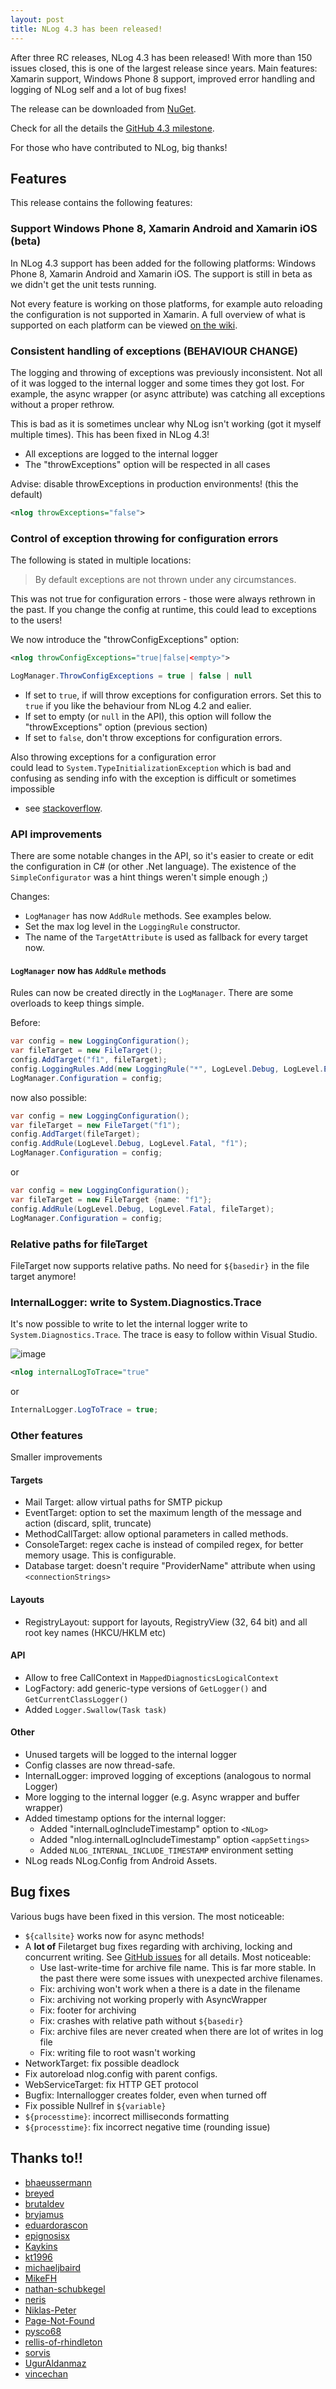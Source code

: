 ```yaml
---
layout: post
title: NLog 4.3 has been released!
---
```


After three RC releases, NLog 4.3 has been released! With more than 150 issues closed, this is one of the largest release since years. 
Main features: Xamarin support, Windows Phone 8 support, improved error handling and logging of NLog self and a lot of bug fixes!

The release can be downloaded from [NuGet](https://www.nuget.org/packages/NLog/4.3.0). 

Check for all the details the [GitHub 4.3 milestone](https://github.com/NLog/NLog/issues?q=milestone%3A4.3+is%3Aclosed). 

For those who have contributed to NLog, big thanks!


## Features

This release contains the following features:


### Support Windows Phone 8, Xamarin Android and Xamarin iOS (beta)
In NLog 4.3 support has been added for the following platforms:
 Windows Phone 8, Xamarin Android and Xamarin iOS. 
The support is still in beta as we didn't get the unit tests running.

Not every feature is working on those platforms, for example auto reloading the 
configuration is not supported in Xamarin. A full overview of what is supported
on each platform can be viewed [on the wiki](https://github.com/NLog/NLog/wiki/platform-support).



### Consistent handling of exceptions (BEHAVIOUR CHANGE)

The logging and throwing of exceptions was previously inconsistent. 
Not all of it was logged to the internal logger and some times they got lost. 
For example, the async wrapper (or async attribute) was catching all exceptions without a proper rethrow.

This is bad as it is sometimes unclear why NLog isn't working (got it myself multiple times). 
This has been fixed in NLog 4.3!

- All exceptions are logged to the internal logger
- The "throwExceptions" option will be respected in all cases


Advise: disable throwExceptions in production environments! (this the default)

```xml
<nlog throwExceptions="false">
```

### Control of exception throwing for configuration errors
The following is stated in multiple locations: 
>  By default exceptions are not thrown under any circumstances.

This was not true for configuration errors - those were always rethrown in the past.
If you change the config at runtime, this could lead to exceptions to the users!

We now introduce the "throwConfigExceptions" option:


```xml
<nlog throwConfigExceptions="true|false|<empty>">
```

```csharp
LogManager.ThrowConfigExceptions = true | false | null
```

- If set to `true`, if will throw exceptions for configuration errors. 
Set this to `true` if you like the behaviour from NLog 4.2 and ealier.
- If set to empty (or `null` in the API), this option will follow the "throwExceptions" option (previous section)
- If set to `false`, don't throw exceptions for configuration errors. 

Also throwing exceptions for a configuration error  
could lead to `System.TypeInitializationException` which is bad and confusing as sending info with the exception is difficult or sometimes impossible 
- see [stackoverflow](http://stackoverflow.com/questions/34994470/better-typeinitializationexception-innerexception-is-also-null).


### API improvements
There are some notable changes in the API, so it's easier to create or edit the configuration in C# 
(or other .Net language).
The existence of the `SimpleConfigurator` was a hint things weren't simple enough ;)

Changes:

-  `LogManager` has now `AddRule` methods. See examples below.
- Set the max log level in the `LoggingRule` constructor.
- The name of the `TargetAttribute` is used as fallback for every target now. 

#### `LogManager` now has `AddRule` methods
Rules can now be created directly in the `LogManager`. 
There are some overloads to keep things simple.

Before:

```csharp
var config = new LoggingConfiguration();
var fileTarget = new FileTarget();
config.AddTarget("f1", fileTarget);
config.LoggingRules.Add(new LoggingRule("*", LogLevel.Debug, LogLevel.Error, fileTarget));
LogManager.Configuration = config;

```

now also possible:

```csharp
var config = new LoggingConfiguration();
var fileTarget = new FileTarget("f1");
config.AddTarget(fileTarget);
config.AddRule(LogLevel.Debug, LogLevel.Fatal, "f1");  
LogManager.Configuration = config;

```
or

```csharp
var config = new LoggingConfiguration();
var fileTarget = new FileTarget {name: "f1"};
config.AddRule(LogLevel.Debug, LogLevel.Fatal, fileTarget);
LogManager.Configuration = config;

```




### Relative paths for fileTarget
FileTarget now supports relative paths. No need for `${basedir}` in the file target anymore!


### InternalLogger: write to System.Diagnostics.Trace 
It's now possible to write to let the internal logger write to `System.Diagnostics.Trace`. 
The trace is easy to follow within Visual Studio.

![image](https://cloud.githubusercontent.com/assets/5808377/13997991/f76fd65a-f134-11e5-8e9d-bd3d532b248c.png)


```xml
<nlog internalLogToTrace="true" 

```

or 
```c#
InternalLogger.LogToTrace = true;
```



### Other features
Smaller improvements

#### Targets

- Mail Target: allow virtual paths for SMTP pickup 
- EventTarget: option to set the maximum length of the message and action (discard, split, truncate)
- MethodCallTarget: allow optional parameters in called methods.
- ConsoleTarget: regex cache is instead of compiled regex, for better memory usage. This is configurable. 
- Database target: doesn't require "ProviderName" attribute when using `<connectionStrings>`

#### Layouts
- RegistryLayout: support for layouts, RegistryView (32, 64 bit) and all root key names (HKCU/HKLM etc)

#### API
- Allow to free CallContext in `MappedDiagnosticsLogicalContext`
- LogFactory: add generic-type versions of `GetLogger()` and `GetCurrentClassLogger()`
- Added `Logger.Swallow(Task task)`

#### Other


- Unused targets will be logged to the internal logger
- Config classes are now thread-safe.
- InternalLogger: improved logging of exceptions (analogous to normal Logger)
- More logging to the internal logger (e.g. Async wrapper and buffer wrapper)
- Added timestamp options for the internal logger:
  - Added "internalLogIncludeTimestamp" option to `<NLog>` 
  - Added "nlog.internalLogIncludeTimestamp" option `<appSettings>`
  - Added `NLOG_INTERNAL_INCLUDE_TIMESTAMP` environment setting
- NLog reads NLog.Config from Android Assets.



## Bug fixes
Various bugs have been fixed in this version. The most noticeable:

- `${callsite}` works now for async methods!
- A **lot of** Filetarget bug fixes regarding with archiving, locking and concurrent writing. 
See [GitHub issues](https://github.com/NLog/NLog/issues?q=milestone%3A4.3+is%3Aclosed+label%3Afile-target) for all details.
 Most noticeable:
   - Use last-write-time for archive file name. This is far more stable. 
    In the past there were some issues with unexpected archive filenames.
   - Fix: archiving won't work when a there is a date in the filename
   - Fix: archiving not working properly with AsyncWrapper
   - Fix: footer for archiving
   - Fix: crashes with relative path without `${basedir}` 
   - Fix: archive files are never created when there are lot of writes in log file 
   - Fix: writing file to root wasn't working
- NetworkTarget: fix possible deadlock
- Fix autoreload nlog.config with parent configs. 
- WebServiceTarget: fix HTTP GET protocol
- Bugfix: Internallogger creates folder, even when turned off
- Fix possible Nullref in `${variable}`
- `${processtime}`: incorrect milliseconds formatting
- `${processtime}`: fix incorrect negative time (rounding issue)


## Thanks to!!


- [bhaeussermann](https://github.com/bhaeussermann)
- [breyed](https://github.com/breyed)
- [brutaldev](https://github.com/brutaldev)
- [bryjamus](https://github.com/bryjamus)
- [eduardorascon](https://github.com/eduardorascon)
- [epignosisx](https://github.com/epignosisx)
- [Kaykins](https://github.com/Kaykins)
- [kt1996](https://github.com/kt1996)
- [michaeljbaird](https://github.com/michaeljbaird)
- [MikeFH](https://github.com/MikeFH)
- [nathan-schubkegel](https://github.com/nathan-schubkegel)
- [neris](https://github.com/neris)
- [Niklas-Peter](https://github.com/Niklas-Peter)
- [Page-Not-Found](https://github.com/Page-Not-Found)
- [pysco68](https://github.com/pysco68)
- [rellis-of-rhindleton](https://github.com/rellis-of-rhindleton)
- [sorvis](https://github.com/sorvis)
- [UgurAldanmaz](https://github.com/UgurAldanmaz)
- [vincechan](https://github.com/vincechan)





